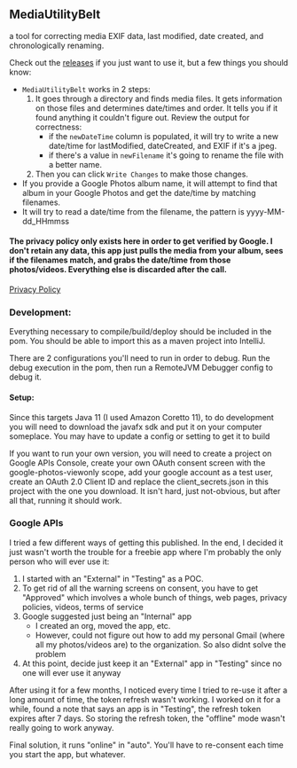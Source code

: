 ## MediaUtilityBelt
a tool for correcting media EXIF data, last modified, date created, and chronologically renaming.

Check out the [releases](https://github.com/joshkendrick/MediaUtilityBelt/releases) if you just want to use it, but a few things you should know:

- `MediaUtilityBelt` works in 2 steps:
    1. It goes through a directory and finds media files. It gets information on those files and determines date/times and order. It tells you if it found anything it couldn't figure out. Review the output for correctness:
        - if the `newDateTime` column is populated, it will try to write a new date/time for lastModified, dateCreated, and EXIF if it's a jpeg.
        - if there's a value in `newFilename` it's going to rename the file with a better name.
    2. Then you can click `Write Changes` to make those changes.
- If you provide a Google Photos album name, it will attempt to find that album in your Google Photos and get the date/time by matching filenames.
- It will try to read a date/time from the filename, the pattern is yyyy-MM-dd_HHmmss

#### The privacy policy only exists here in order to get verified by Google. I don't retain any data, this app just pulls the media from your album, sees if the filenames match, and grabs the date/time from those photos/videos. Everything else is discarded after the call.

[Privacy Policy](privacy-policy.html)

### Development:
Everything necessary to compile/build/deploy should be included in the pom. You should be able to import this as a maven project into IntelliJ.

There are 2 configurations you'll need to run in order to debug. Run the debug execution in the pom, then run a RemoteJVM Debugger config to debug it.

#### Setup:
Since this targets Java 11 (I used Amazon Coretto 11), to do development you will need to download the javafx sdk and put it on your computer someplace. You may have to update a config or setting to get it to build

If you want to run your own version, you will need to create a project on Google APIs Console, create your own OAuth consent screen with the google-photos-viewonly scope, add your google account as a test user, create an OAuth 2.0 Client ID and replace the client_secrets.json in this project with the one you download. It isn't hard, just not-obvious, but after all that, running it should work.

### Google APIs
I tried a few different ways of getting this published. In the end, I decided it just wasn't worth the trouble for a freebie app where I'm probably the only person who will ever use it:

1. I started with an "External" in "Testing" as a POC.
2. To get rid of all the warning screens on consent, you have to get "Approved" which involves a whole bunch of things, web pages, privacy policies, videos, terms of service
3. Google suggested just being an "Internal" app
    - I created an org, moved the app, etc.
    - However, could not figure out how to add my personal Gmail (where all my photos/videos are) to the organization. So also didnt solve the problem
4. At this point, decide just keep it an "External" app in "Testing" since no one will ever use it anyway

After using it for a few months, I noticed every time I tried to re-use it after a long amount of time, the token refresh wasn't working. I worked on it for a while, found a note that says an app is in "Testing", the refresh token expires after 7 days. So storing the refresh token, the "offline" mode wasn't really going to work anyway.

Final solution, it runs "online" in "auto". You'll have to re-consent each time you start the app, but whatever.